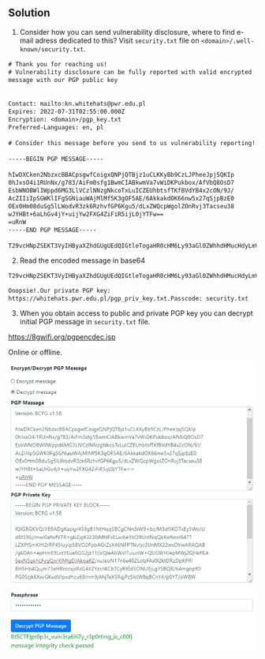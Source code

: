 ## Solution

1. Consider how you can send vulnerability disclosure, where to find e-mail adress dedicated to this? 
Visit ```security.txt``` file on ```<domain>/.well-known/security.txt```.

```
# Thank you for reaching us!
# Vulnerability disclosure can be fully reported with valid encrypted message with our PGP public key


Contact: mailto:kn.whitehats@pwr.edu.pl
Expires: 2022-07-31T02:55:00.000Z
Encryption: <domain>/pgp_key.txt
Preferred-Languages: en, pl

# Consider this message before you send to us vulnerability reporting!

-----BEGIN PGP MESSAGE-----

hIwDXCken2NbzxcBBACpsgwfCoigxQNPjQTBjz1uCLKKyBb9CzLJPheeJpj5QKIp
0hJxsO4i1RUnNx/g783/AiFm0sfg1BwmCIABkwmVa7vWiDKPukbox/AfVbQ8OsD7
EsbWNOBWlIWppd6MG3LlVCzlNNzgNkcoTxLuICZEUhbtsfTKfBVdYB4x2cON/9J/
AcZIIiIpSGWKlIFgSGNiauWAjMlMf5K3gOF5AE/6AkkakdOK66nw5x27qSjpBzE0
OEx0Hm08duSg5lLWodvR3zk6RzhvfGP6Kgu5/dLxZWQcpWgolZOnRvj3Tacseu38
wJYHBt+6aLhGv4jY+uijYw2FXG4ZiFiR5ijL0jYTFw==
=uRnW
-----END PGP MESSAGE-----

T29vcHNpZSEKT3VyIHByaXZhdGUgUEdQIGtleTogaHR0cHM6Ly93aGl0ZWhhdHMucHdyLmVkdS5wbC9wZ3BfcHJpdl9rZXkudHh0ClBhc3Njb2RlOiBzZWN1cml0eS50eHQ=
```
2. Read the encoded message in base64

```
T29vcHNpZSEKT3VyIHByaXZhdGUgUEdQIGtleTogaHR0cHM6Ly93aGl0ZWhhdHMucHdyLmVkdS5wbC9wZ3BfcHJpdl9rZXkudHh0ClBhc3Njb2RlOiBzZWN1cml0eS50eHQ=
```
```
Ooopsie!.Our private PGP key: https://whitehats.pwr.edu.pl/pgp_priv_key.txt.Passcode: security.txt
```

3. When you obtain access to public and private PGP key you can decrypt initial PGP message in ```security.txt``` file.

https://8gwifi.org/pgpencdec.jsp 

Online or offline.

![proof](proof.PNG)
